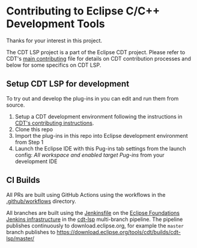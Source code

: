 # Contributing to Eclipse C/C++ Development Tools

Thanks for your interest in this project.

The CDT LSP project is a part of the Eclipse CDT project.
Please refer to CDT's [main contributing](https://github.com/eclipse-cdt/cdt/blob/main/CONTRIBUTING.md) file for details on CDT contribution processes and below for some specifics on CDT LSP.

## Setup CDT LSP for development

To try out and develop the plug-ins in you can edit and run them from source.

1. Setup a CDT development environment following the instructions in [CDT's contributing instructions](https://github.com/eclipse-cdt/cdt/blob/main/CONTRIBUTING.md#contributing-to-cdt).
2. Clone this repo
3. Import the plug-ins in this repo into Eclipse development environment from Step 1
4. Launch the Eclipse IDE with this Pug-ins tab settings from the launch config: *All workspace and enabled target Pug-ins* from your development IDE

## CI Builds

All PRs are built using GitHub Actions using the workflows in the [.github/workflows](.github/workflows) directory.

All branches are built using the [Jenkinsfile](Jenkinsfile) on the [Eclipse Foundations Jenkins infrastructure](https://wiki.eclipse.org/Jenkins) in the [cdt-lsp](https://ci.eclipse.org/cdt/job/cdt-lsp) multi-branch pipeline.
The pipeline publishes continuously to download.eclipse.org, for example the `master` branch publishes to https://download.eclipse.org/tools/cdt/builds/cdt-lsp/master/
